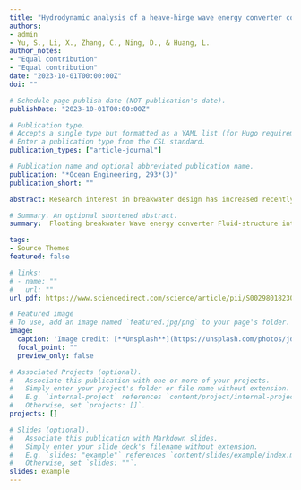 ```yaml
---
title: "Hydrodynamic analysis of a heave-hinge wave energy converter combined with a floating breakwater"
authors:
- admin
- Yu, S., Li, X., Zhang, C., Ning, D., & Huang, L.
author_notes:
- "Equal contribution"
- "Equal contribution"
date: "2023-10-01T00:00:00Z"
doi: ""

# Schedule page publish date (NOT publication's date).
publishDate: "2023-10-01T00:00:00Z"

# Publication type.
# Accepts a single type but formatted as a YAML list (for Hugo requirements).
# Enter a publication type from the CSL standard.
publication_types: ["article-journal"]

# Publication name and optional abbreviated publication name.
publication: "*Ocean Engineering, 293*(3)"
publication_short: ""

abstract: Research interest in breakwater design has increased recently due to the impetus to develop marine renewable energy systems, as breakwaters can be retrofitted to harness wave energy at the same time as attenuating it. This study investigates a novel system of attaching a hinge baffle under a floating breakwater. The floating breakwater itself acts as a heaving wave energy converter, and meanwhile the hinge rotation provides a second mechanism for wave energy harnessing. A computational model with multi-body dynamics was established to study this system, and a series of simulations were conducted in various wave conditions. Both wave attenuation performance and energy conversion ratio were studied, using an interdisciplinary approach considering both coastal engineering and renewable energy. In particular, the performance of the proposed system is compared with contemporary floating breakwater designs to demonstrate its advantage. Overall, a useful simulation framework with multi-body dynamics is presented and the simulation results provide valuable insights into the design of combined wave energy and breakwater systems.

# Summary. An optional shortened abstract.
summary:  Floating breakwater Wave energy converter Fluid-structure interaction HydrodynamicsMulti-body dynamics OpenFOAM

tags:
- Source Themes
featured: false

# links:
# - name: ""
#   url: ""
url_pdf: https://www.sciencedirect.com/science/article/pii/S0029801823030020

# Featured image
# To use, add an image named `featured.jpg/png` to your page's folder. 
image:
  caption: 'Image credit: [**Unsplash**](https://unsplash.com/photos/jdD8gXaTZsc)'
  focal_point: ""
  preview_only: false

# Associated Projects (optional).
#   Associate this publication with one or more of your projects.
#   Simply enter your project's folder or file name without extension.
#   E.g. `internal-project` references `content/project/internal-project/index.md`.
#   Otherwise, set `projects: []`.
projects: []

# Slides (optional).
#   Associate this publication with Markdown slides.
#   Simply enter your slide deck's filename without extension.
#   E.g. `slides: "example"` references `content/slides/example/index.md`.
#   Otherwise, set `slides: ""`.
slides: example
---
```


<!-- {{% callout note %}}
Click the *Cite* button above to demo the feature to enable visitors to import publication metadata into their reference management software.
{{% /callout %}}

{{% callout note %}}
Create your slides in Markdown - click the *Slides* button to check out the example.
{{% /callout %}}

Add the publication's **full text** or **supplementary notes** here. You can use rich formatting such as including [code, math, and images](https://docs.hugoblox.com/content/writing-markdown-latex/). -->
